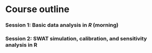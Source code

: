 # Course outline

### Session 1: Basic data analysis in *R* (morning)



### Session 2: SWAT simulation, calibration, and sensitivity analysis in R

